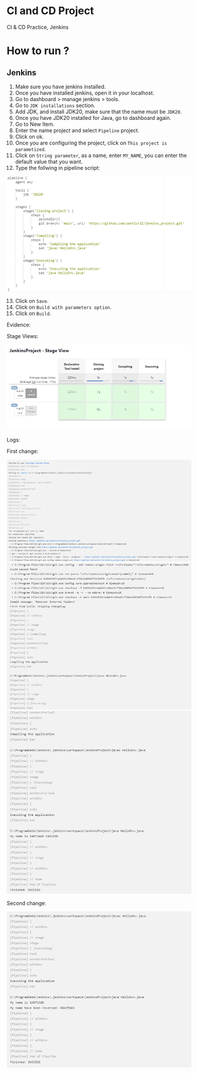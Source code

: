 # CI and CD Project
CI &amp; CD Practice, Jenkins

# How to run ?
## Jenkins
1. Make sure you have jenkins installed.
2. Once you have installed jenkins, open it in your localhost.
3. Go to dashboard > manage jenkins > tools.
4. Go to `JDK installations` section.
5. Add JDK, and install JDK20, make sure that the name must be `JDK20`.
6. Once you have JDK20 installed for Java, go to dashboard again.
7. Go to New Item.
8. Enter the name project and select `Pipeline` project.
9. Click on ok.
10. Once you are configuring the project, click on `This project is parametized`.
11. Click on `String parameter`, as a name, enter `MY_NAME`, you can enter the default value that you want.
12. Type the follwing in pipeline script:

![Imagen5](results/img5.png)

13. Click on `Save`.
14. Click on `Build with parameters option`.
15. Click on `Build`.

Evidence:

Stage Views:

![Imagen6](results/img6.png)

Logs:

First change:

![Imagen1](results/img1.png)
![Imagen2](results/img2.png)
![Imagen3](results/img3.png)

Second change:

![Imagen4](results/img4.png)